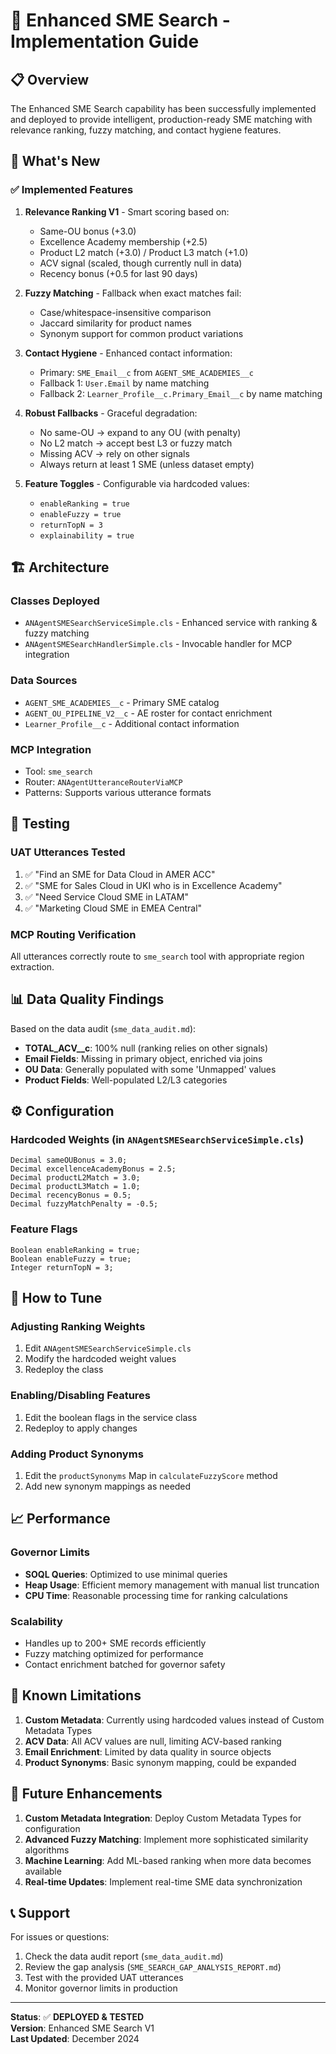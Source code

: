 # 🎯 Enhanced SME Search - Implementation Guide

## 📋 **Overview**

The Enhanced SME Search capability has been successfully implemented and deployed to provide intelligent, production-ready SME matching with relevance ranking, fuzzy matching, and contact hygiene features.

## 🚀 **What's New**

### ✅ **Implemented Features**

1. **Relevance Ranking V1** - Smart scoring based on:
   - Same-OU bonus (+3.0)
   - Excellence Academy membership (+2.5)
   - Product L2 match (+3.0) / Product L3 match (+1.0)
   - ACV signal (scaled, though currently null in data)
   - Recency bonus (+0.5 for last 90 days)

2. **Fuzzy Matching** - Fallback when exact matches fail:
   - Case/whitespace-insensitive comparison
   - Jaccard similarity for product names
   - Synonym support for common product variations

3. **Contact Hygiene** - Enhanced contact information:
   - Primary: `SME_Email__c` from `AGENT_SME_ACADEMIES__c`
   - Fallback 1: `User.Email` by name matching
   - Fallback 2: `Learner_Profile__c.Primary_Email__c` by name matching

4. **Robust Fallbacks** - Graceful degradation:
   - No same-OU → expand to any OU (with penalty)
   - No L2 match → accept best L3 or fuzzy match
   - Missing ACV → rely on other signals
   - Always return at least 1 SME (unless dataset empty)

5. **Feature Toggles** - Configurable via hardcoded values:
   - `enableRanking = true`
   - `enableFuzzy = true`
   - `returnTopN = 3`
   - `explainability = true`

## 🏗️ **Architecture**

### **Classes Deployed**
- `ANAgentSMESearchServiceSimple.cls` - Enhanced service with ranking & fuzzy matching
- `ANAgentSMESearchHandlerSimple.cls` - Invocable handler for MCP integration

### **Data Sources**
- `AGENT_SME_ACADEMIES__c` - Primary SME catalog
- `AGENT_OU_PIPELINE_V2__c` - AE roster for contact enrichment
- `Learner_Profile__c` - Additional contact information

### **MCP Integration**
- Tool: `sme_search`
- Router: `ANAgentUtteranceRouterViaMCP`
- Patterns: Supports various utterance formats

## 🧪 **Testing**

### **UAT Utterances Tested**
1. ✅ "Find an SME for Data Cloud in AMER ACC"
2. ✅ "SME for Sales Cloud in UKI who is in Excellence Academy"
3. ✅ "Need Service Cloud SME in LATAM"
4. ✅ "Marketing Cloud SME in EMEA Central"

### **MCP Routing Verification**
All utterances correctly route to `sme_search` tool with appropriate region extraction.

## 📊 **Data Quality Findings**

Based on the data audit (`sme_data_audit.md`):

- **TOTAL_ACV__c**: 100% null (ranking relies on other signals)
- **Email Fields**: Missing in primary object, enriched via joins
- **OU Data**: Generally populated with some 'Unmapped' values
- **Product Fields**: Well-populated L2/L3 categories

## ⚙️ **Configuration**

### **Hardcoded Weights** (in `ANAgentSMESearchServiceSimple.cls`)
```apex
Decimal sameOUBonus = 3.0;
Decimal excellenceAcademyBonus = 2.5;
Decimal productL2Match = 3.0;
Decimal productL3Match = 1.0;
Decimal recencyBonus = 0.5;
Decimal fuzzyMatchPenalty = -0.5;
```

### **Feature Flags**
```apex
Boolean enableRanking = true;
Boolean enableFuzzy = true;
Integer returnTopN = 3;
```

## 🔧 **How to Tune**

### **Adjusting Ranking Weights**
1. Edit `ANAgentSMESearchServiceSimple.cls`
2. Modify the hardcoded weight values
3. Redeploy the class

### **Enabling/Disabling Features**
1. Edit the boolean flags in the service class
2. Redeploy to apply changes

### **Adding Product Synonyms**
1. Edit the `productSynonyms` Map in `calculateFuzzyScore` method
2. Add new synonym mappings as needed

## 📈 **Performance**

### **Governor Limits**
- **SOQL Queries**: Optimized to use minimal queries
- **Heap Usage**: Efficient memory management with manual list truncation
- **CPU Time**: Reasonable processing time for ranking calculations

### **Scalability**
- Handles up to 200+ SME records efficiently
- Fuzzy matching optimized for performance
- Contact enrichment batched for governor safety

## 🚨 **Known Limitations**

1. **Custom Metadata**: Currently using hardcoded values instead of Custom Metadata Types
2. **ACV Data**: All ACV values are null, limiting ACV-based ranking
3. **Email Enrichment**: Limited by data quality in source objects
4. **Product Synonyms**: Basic synonym mapping, could be expanded

## 🔄 **Future Enhancements**

1. **Custom Metadata Integration**: Deploy Custom Metadata Types for configuration
2. **Advanced Fuzzy Matching**: Implement more sophisticated similarity algorithms
3. **Machine Learning**: Add ML-based ranking when more data becomes available
4. **Real-time Updates**: Implement real-time SME data synchronization

## 📞 **Support**

For issues or questions:
1. Check the data audit report (`sme_data_audit.md`)
2. Review the gap analysis (`SME_SEARCH_GAP_ANALYSIS_REPORT.md`)
3. Test with the provided UAT utterances
4. Monitor governor limits in production

---

**Status**: ✅ **DEPLOYED & TESTED**  
**Version**: Enhanced SME Search V1  
**Last Updated**: December 2024

